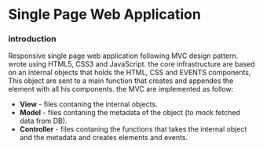 # Single Page Web Application
### introduction
Responsive single page web application following MVC design pattern. wrote using HTML5, CSS3 and JavaScript. the core infrastructure are based on an internal objects that holds the HTML, CSS and EVENTS components, 
This object are sent to a main function that creates and appendes the element with all his components. the MVC are implemented as follow:
- **View** - files contaning the internal objects.
- **Model** - files contaning the metadata of the object (to mock fetched data from DB).
- **Controller** - files contaning the functions that takes the internal object and the metadata and creates elements and events.

